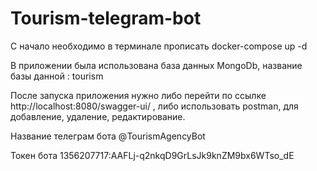 # Tourism-telegram-bot

С начало необходимо в терминале прописать  docker-compose up -d

В приложении была использована база данных MongoDb, название базы данной : tourism

После запуска приложения нужно либо перейти по ссылке http://localhost:8080/swagger-ui/ , либо использовать postman, для добавление, удаление, редактирование.

Название телеграм бота @TourismAgencyBot 

Токен бота 1356207717:AAFLj-q2nkqD9GrLsJk9knZM9bx6WTso_dE
